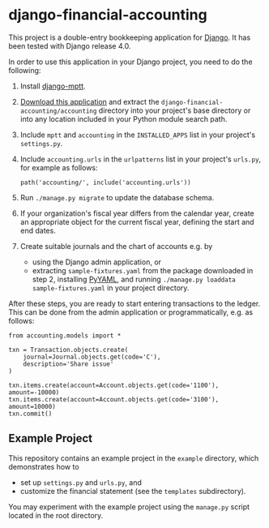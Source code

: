 # django-financial-accounting

This project is a double-entry bookkeeping application for
[Django](https://www.djangoproject.com/). It has been tested with Django
release 4.0.

In order to use this application in your Django project, you need to do the
following:

1. Install [django-mptt](https://pypi.org/project/django-mptt/).

2. [Download this application](https://github.com/kunkku/django-financial-accounting/archive/master.zip)
   and extract the `django-financial-accounting/accounting` directory into your
   project's base directory or into any location included in your Python module
   search path.

3. Include `mptt` and `accounting` in the `INSTALLED_APPS` list in your
   project's `settings.py`.

4. Include `accounting.urls` in the `urlpatterns` list in your project's
   `urls.py`, for example as follows:

    `path('accounting/', include('accounting.urls'))`

5. Run `./manage.py migrate` to update the database schema.

6. If your organization's fiscal year differs from the calendar year, create an
   appropriate object for the current fiscal year, defining the start and end
   dates.

7. Create suitable journals and the chart of accounts e.g. by
    * using the Django admin application, or
    * extracting `sample-fixtures.yaml` from the package downloaded in step 2,
     installing [PyYAML](https://pypi.org/project/PyYAML/), and running
     `./manage.py loaddata sample-fixtures.yaml` in your project directory.

After these steps, you are ready to start entering transactions to the ledger.
This can be done from the admin application or programmatically, e.g. as
follows:

    from accounting.models import *

    txn = Transaction.objects.create(
        journal=Journal.objects.get(code='C'),
        description='Share issue'
    )

    txn.items.create(account=Account.objects.get(code='1100'), amount=-10000)
    txn.items.create(account=Account.objects.get(code='3100'), amount=10000)
    txn.commit()

## Example Project

This repository contains an example project in the `example` directory, which
demonstrates how to

* set up `settings.py` and `urls.py`, and
* customize the financial statement (see the `templates` subdirectory).

You may experiment with the example project using the `manage.py` script
located in the root directory.
